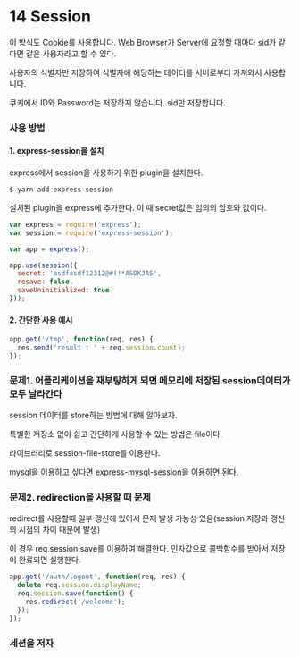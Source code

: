 # 14 Session
이 방식도 Cookie를 사용합니다.
Web Browser가 Server에 요청할 때마다 sid가 같다면 같은 사용자라고 할 수 있다. 

사용자의 식별자만 저장하여 식별자에 해당하는 데이터를 서버로부터 가져와서 사용합니다. 

쿠키에서 ID와 Password는 저장하지 않습니다. sid만 저장합니다. 

### 사용 방법
#### 1. express-session을 설치
express에서 session을 사용하기 위한 plugin을 설치한다.
```javascript
$ yarn add express-session
```

설치된 plugin을 express에 추가한다. 이 때 secret값은 임의의 암호와 값이다.
```javascript
var express = require('express');
var session = require('express-session');

var app = express();

app.use(session({
  secret: 'asdfasdf12312@#(!*ASDKJAS',
  resave: false,
  saveUninitialized: true
}));
```

#### 2. 간단한 사용 예시
```javascript
app.get('/tmp', function(req, res) {
  res.send('result : ' + req.session.count);
});
```

### 문제1. 어플리케이션을 재부팅하게 되면 메모리에 저장된 session데이터가 모두 날라간다
session 데이터를 store하는 방법에 대해 알아보자.

특별한 저장소 없이 쉽고 간단하게 사용할 수 있는 방법은 file이다.

라이브러리로 session-file-store를 이용한다.

mysql을 이용하고 싶다면 express-mysql-session을 이용하면 된다.

### 문제2. redirection을 사용할 때 문제
redirect를 사용할때 일부 갱신에 있어서 문제 발생 가능성 있음(session 저장과 갱신의 시점의 차이 때문에 발생)

이 경우 req.session.save를 이용하여 해결한다. 인자값으로 콜백함수를 받아서 저장이 완료되면 실행한다.
```javascript
app.get('/auth/logout', function(req, res) {
  delete req.session.displayName;
  req.session.save(function() {
    res.redirect('/welcome');
  });
});
```

### 세션을 저자



